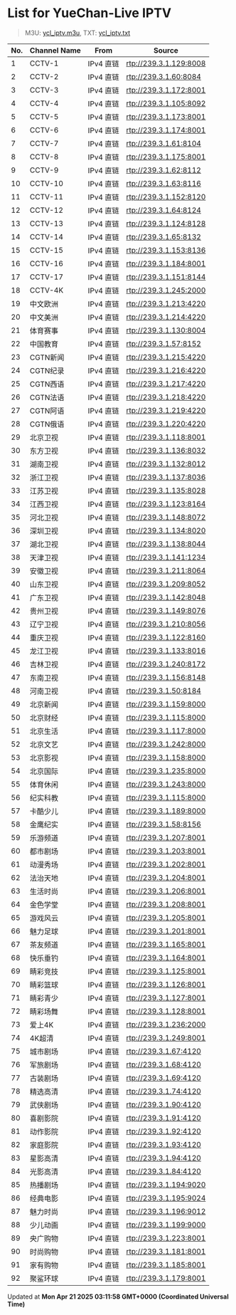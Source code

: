 # List for **YueChan-Live IPTV**

> M3U: [ycl_iptv.m3u](/ycl_iptv.m3u), TXT: [ycl_iptv.txt](/txt/ycl_iptv.txt)

| No. | Channel Name | From | Source |
| --- | ------------ | ---- | ------ |
| 1 | CCTV-1 | IPv4 直链 | <rtp://239.3.1.129:8008> |
| 2 | CCTV-2 | IPv4 直链 | <rtp://239.3.1.60:8084> |
| 3 | CCTV-3 | IPv4 直链 | <rtp://239.3.1.172:8001> |
| 4 | CCTV-4 | IPv4 直链 | <rtp://239.3.1.105:8092> |
| 5 | CCTV-5 | IPv4 直链 | <rtp://239.3.1.173:8001> |
| 6 | CCTV-6 | IPv4 直链 | <rtp://239.3.1.174:8001> |
| 7 | CCTV-7 | IPv4 直链 | <rtp://239.3.1.61:8104> |
| 8 | CCTV-8 | IPv4 直链 | <rtp://239.3.1.175:8001> |
| 9 | CCTV-9 | IPv4 直链 | <rtp://239.3.1.62:8112> |
| 10 | CCTV-10 | IPv4 直链 | <rtp://239.3.1.63:8116> |
| 11 | CCTV-11 | IPv4 直链 | <rtp://239.3.1.152:8120> |
| 12 | CCTV-12 | IPv4 直链 | <rtp://239.3.1.64:8124> |
| 13 | CCTV-13 | IPv4 直链 | <rtp://239.3.1.124:8128> |
| 14 | CCTV-14 | IPv4 直链 | <rtp://239.3.1.65:8132> |
| 15 | CCTV-15 | IPv4 直链 | <rtp://239.3.1.153:8136> |
| 16 | CCTV-16 | IPv4 直链 | <rtp://239.3.1.184:8001> |
| 17 | CCTV-17 | IPv4 直链 | <rtp://239.3.1.151:8144> |
| 18 | CCTV-4K | IPv4 直链 | <rtp://239.3.1.245:2000> |
| 19 | 中文欧洲 | IPv4 直链 | <rtp://239.3.1.213:4220> |
| 20 | 中文美洲 | IPv4 直链 | <rtp://239.3.1.214:4220> |
| 21 | 体育赛事 | IPv4 直链 | <rtp://239.3.1.130:8004> |
| 22 | 中国教育 | IPv4 直链 | <rtp://239.3.1.57:8152> |
| 23 | CGTN新闻 | IPv4 直链 | <rtp://239.3.1.215:4220> |
| 24 | CGTN纪录 | IPv4 直链 | <rtp://239.3.1.216:4220> |
| 25 | CGTN西语 | IPv4 直链 | <rtp://239.3.1.217:4220> |
| 26 | CGTN法语 | IPv4 直链 | <rtp://239.3.1.218:4220> |
| 27 | CGTN阿语 | IPv4 直链 | <rtp://239.3.1.219:4220> |
| 28 | CGTN俄语 | IPv4 直链 | <rtp://239.3.1.220:4220> |
| 29 | 北京卫视 | IPv4 直链 | <rtp://239.3.1.118:8001> |
| 30 | 东方卫视 | IPv4 直链 | <rtp://239.3.1.136:8032> |
| 31 | 湖南卫视 | IPv4 直链 | <rtp://239.3.1.132:8012> |
| 32 | 浙江卫视 | IPv4 直链 | <rtp://239.3.1.137:8036> |
| 33 | 江苏卫视 | IPv4 直链 | <rtp://239.3.1.135:8028> |
| 34 | 江西卫视 | IPv4 直链 | <rtp://239.3.1.123:8164> |
| 35 | 河北卫视 | IPv4 直链 | <rtp://239.3.1.148:8072> |
| 36 | 深圳卫视 | IPv4 直链 | <rtp://239.3.1.134:8020> |
| 37 | 湖北卫视 | IPv4 直链 | <rtp://239.3.1.138:8044> |
| 38 | 天津卫视 | IPv4 直链 | <rtp://239.3.1.141:1234> |
| 39 | 安徽卫视 | IPv4 直链 | <rtp://239.3.1.211:8064> |
| 40 | 山东卫视 | IPv4 直链 | <rtp://239.3.1.209:8052> |
| 41 | 广东卫视 | IPv4 直链 | <rtp://239.3.1.142:8048> |
| 42 | 贵州卫视 | IPv4 直链 | <rtp://239.3.1.149:8076> |
| 43 | 辽宁卫视 | IPv4 直链 | <rtp://239.3.1.210:8056> |
| 44 | 重庆卫视 | IPv4 直链 | <rtp://239.3.1.122:8160> |
| 45 | 龙江卫视 | IPv4 直链 | <rtp://239.3.1.133:8016> |
| 46 | 吉林卫视 | IPv4 直链 | <rtp://239.3.1.240:8172> |
| 47 | 东南卫视 | IPv4 直链 | <rtp://239.3.1.156:8148> |
| 48 | 河南卫视 | IPv4 直链 | <rtp://239.3.1.50:8184> |
| 49 | 北京新闻 | IPv4 直链 | <rtp://239.3.1.159:8000> |
| 50 | 北京财经 | IPv4 直链 | <rtp://239.3.1.115:8000> |
| 51 | 北京生活 | IPv4 直链 | <rtp://239.3.1.117:8000> |
| 52 | 北京文艺 | IPv4 直链 | <rtp://239.3.1.242:8000> |
| 53 | 北京影视 | IPv4 直链 | <rtp://239.3.1.158:8000> |
| 54 | 北京国际 | IPv4 直链 | <rtp://239.3.1.235:8000> |
| 55 | 体育休闲 | IPv4 直链 | <rtp://239.3.1.243:8000> |
| 56 | 纪实科教 | IPv4 直链 | <rtp://239.3.1.115:8000> |
| 57 | 卡酷少儿 | IPv4 直链 | <rtp://239.3.1.189:8000> |
| 58 | 金鹰纪实 | IPv4 直链 | <rtp://239.3.1.58:8156> |
| 59 | 乐游频道 | IPv4 直链 | <rtp://239.3.1.207:8001> |
| 60 | 都市剧场 | IPv4 直链 | <rtp://239.3.1.203:8001> |
| 61 | 动漫秀场 | IPv4 直链 | <rtp://239.3.1.202:8001> |
| 62 | 法治天地 | IPv4 直链 | <rtp://239.3.1.204:8001> |
| 63 | 生活时尚 | IPv4 直链 | <rtp://239.3.1.206:8001> |
| 64 | 金色学堂 | IPv4 直链 | <rtp://239.3.1.208:8001> |
| 65 | 游戏风云 | IPv4 直链 | <rtp://239.3.1.205:8001> |
| 66 | 魅力足球 | IPv4 直链 | <rtp://239.3.1.201:8001> |
| 67 | 茶友频道 | IPv4 直链 | <rtp://239.3.1.165:8001> |
| 68 | 快乐垂钓 | IPv4 直链 | <rtp://239.3.1.164:8001> |
| 69 | 睛彩竞技 | IPv4 直链 | <rtp://239.3.1.125:8001> |
| 70 | 睛彩篮球 | IPv4 直链 | <rtp://239.3.1.126:8001> |
| 71 | 睛彩青少 | IPv4 直链 | <rtp://239.3.1.127:8001> |
| 72 | 睛彩场舞 | IPv4 直链 | <rtp://239.3.1.128:8001> |
| 73 | 爱上4K | IPv4 直链 | <rtp://239.3.1.236:2000> |
| 74 | 4K超清 | IPv4 直链 | <rtp://239.3.1.249:8001> |
| 75 | 城市剧场 | IPv4 直链 | <rtp://239.3.1.67:4120> |
| 76 | 军旅剧场 | IPv4 直链 | <rtp://239.3.1.68:4120> |
| 77 | 古装剧场 | IPv4 直链 | <rtp://239.3.1.69:4120> |
| 78 | 精选高清 | IPv4 直链 | <rtp://239.3.1.74:4120> |
| 79 | 武侠剧场 | IPv4 直链 | <rtp://239.3.1.90:4120> |
| 80 | 喜剧影院 | IPv4 直链 | <rtp://239.3.1.91:4120> |
| 81 | 动作影院 | IPv4 直链 | <rtp://239.3.1.92:4120> |
| 82 | 家庭影院 | IPv4 直链 | <rtp://239.3.1.93:4120> |
| 83 | 星影高清 | IPv4 直链 | <rtp://239.3.1.94:4120> |
| 84 | 光影高清 | IPv4 直链 | <rtp://239.3.1.84:4120> |
| 85 | 热播剧场 | IPv4 直链 | <rtp://239.3.1.194:9020> |
| 86 | 经典电影 | IPv4 直链 | <rtp://239.3.1.195:9024> |
| 87 | 魅力时尚 | IPv4 直链 | <rtp://239.3.1.196:9012> |
| 88 | 少儿动画 | IPv4 直链 | <rtp://239.3.1.199:9000> |
| 89 | 央广购物 | IPv4 直链 | <rtp://239.3.1.223:8001> |
| 90 | 时尚购物 | IPv4 直链 | <rtp://239.3.1.181:8001> |
| 91 | 家有购物 | IPv4 直链 | <rtp://239.3.1.185:8001> |
| 92 | 聚鲨环球 | IPv4 直链 | <rtp://239.3.1.179:8001> |

Updated at **Mon Apr 21 2025 03:11:58 GMT+0000 (Coordinated Universal Time)**
